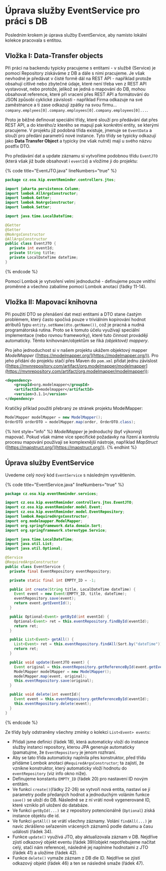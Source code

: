 # Úprava služby EventService pro práci s DB

Posledním krokem je úprava služby EventService, aby namísto lokální kolekce pracovala s entitou.&#x20;

## Vložka I: Data-Transfer objects

Při práci na backendu typicky pracujeme s entitami - v službě (Service) je pomocí Repository získáváme z DB a dále s nimi pracujeme. Je však nevhodné je předávat v čisté formě dál na REST API - například protože obsahují citlivé nebo zbytečné údaje, které není třeba ven z REST API vystavovat, nebo protože, jelikož se jedná o mapování do DB, mohou obsahovat reference, které při vracení přes REST API a formátování do JSON způsobí cyklické závislosti - například Firma odkazuje na své zaměstnance a ti zase odkazují zpátky na svou firmu... `company.emplyees[0].company.employees[0].company.employees[0]...`.&#x20;

Proto je běžné definovat speciální třídy, které slouží pro předávání dat přes REST API, a do kterého/z kterého se mapují pak konkrétní entity, se kterými pracujeme. V projektu již podobná třída existuje, jmenuje se `EventData` a slouží pro předání parametrů nové instance. Tyto třídy se typicky odkazují jako **Data Transfer Object** a typicky (ne však nutně) mají u svého názvu postfix DTO.

Pro předávání dat a update záznamu si vytvoříme podobnou třídu `EventJTO` (která však již bude obsahovat i `eventId`) a vložíme ji do projektu:

{% code title="EventJTO.java" lineNumbers="true" %}
```java
package cz.osu.kip.eventReminder.controllers.jtos;

import jakarta.persistence.Column;
import lombok.AllArgsConstructor;
import lombok.Getter;
import lombok.NoArgsConstructor;
import lombok.Setter;

import java.time.LocalDateTime;

@Getter
@Setter
@NoArgsConstructor
@AllArgsConstructor
public class EventJTO {
  private int eventId;
  private String title;
  private LocalDateTime dateTime;
}

```
{% endcode %}

Pomocí Lombok je vytvoření velmi jednoduché - definujeme pouze vnitřní proměnné a všechno zabalíme pomocí Lombok anotací (řádky 11-14).

## Vložka II: Mapovací knihovna

Při použití DTO se přenášení dat mezi entitami a DTO stane častým problémem, který často spočívá pouze v triviálním kopírování hodnot atributů typu `entity.setName(dto.getName())`, což je pracná a nudná programátorská rutina. Proto se k tomuto účelu využívají speciální implementace (nebo rovnou frameworky), které tuto činnost provádějí automaticky. Těmto knihovnám/objektům se říká _(objektové)_ _mappery_.

Pro jeho jednoduchost si v našem projektu ukážem objektový mapper _ModelMapper_ ([https://modelmapper.org/](https://modelmapper.org/)). Pro jeho přidání do projektu stačí přes Maven do `pom.xml` přidat jednu závislost ([https://mvnrepository.com/artifact/org.modelmapper/modelmapper](https://mvnrepository.com/artifact/org.modelmapper/modelmapper)):

```xml
<dependency>
    <groupId>org.modelmapper</groupId>
    <artifactId>modelmapper</artifactId>
    <version>3.1.1</version>
</dependency>
```

Kratičký příklad použití přebraný ze stránek projektu ModelMapper:

```java
ModelMapper modelMapper = new ModelMapper();
OrderDTO orderDTO = modelMapper.map(order, OrderDTO.class);
```

{% hint style="info" %}
_ModelMapper_ je jednoduchý (byť výkonný) mapovač. Pokud však máme více specifické požadavky na řízení a kontrolu procesu mapování používají se komplexnější nástroje, například _MapStruct_ ([https://mapstruct.org/](https://mapstruct.org/)).
{% endhint %}

## Úprava služby EventService

Uvedeme celý nový kód `EventService` s následným vysvětlením.

{% code title="EventService.java" lineNumbers="true" %}
```java
package cz.osu.kip.eventReminder.services;

import cz.osu.kip.eventReminder.controllers.jtos.EventJTO;
import cz.osu.kip.eventReminder.model.Event;
import cz.osu.kip.eventReminder.model.EventRepository;
import lombok.RequiredArgsConstructor;
import org.modelmapper.ModelMapper;
import org.springframework.data.domain.Sort;
import org.springframework.stereotype.Service;

import java.time.LocalDateTime;
import java.util.List;
import java.util.Optional;

@Service
@RequiredArgsConstructor
public class EventService {
  private final EventRepository eventRepository;

  private static final int EMPTY_ID = -1;

  public int create(String title, LocalDateTime dateTime) {
    Event event = new Event(EMPTY_ID, title, dateTime);
    eventRepository.save(event);
    return event.getEventId();
  }

  public Optional<Event> getById(int eventId) {
    Optional<Event> ret = this.eventRepository.findById(eventId);
    return ret;
  }

  public List<Event> getAll() {
    List<Event> ret = this.eventRepository.findAll(Sort.by("dateTime"));
    return ret;
  }

  public void update(EventJTO event) {
    Event original = this.eventRepository.getReferenceById(event.getEventId());
    ModelMapper modelMapper = new ModelMapper();
    modelMapper.map(event, original);
    this.eventRepository.save(original);
  }

  public void delete(int eventId){
    Event event = this.eventRepository.getReferenceById(eventId);
    this.eventRepository.delete(event);
  }
}
```
{% endcode %}

Ze třídy byly odstraněny všechny zmínky o kolekci `List<Event> events`:

* Přidali jsme definici (řádek 18), která automaticky vloží do instance služby instanci repository, kterou JPA generuje automaticky (pamatujme, že `EventRepository` je jenom rozhraní.
* Aby se tato třída automaticky naplnila přes konstruktor, před třídu přidáme Lombok anotaci `@RequiredArgsConstructor`; ta zajistí, že vznikne konstruktor, který automaticky vloží hodnotu do `eventRepository` (viz info okno níže).
* Definujeme konstantu `EMPTY_ID` (řádek 20) pro nastavení ID novým entitám.
* Ve funkci `create()`(řádky 22-26) se vytvoří nová entita, nastaví se jí parametry podle předaných hodnot a jednoduchým voláním funkce `save()` se uloží do DB. Následně se z ní vrátí nově vygenerované ID, které vzniklo při uložení do databáze.
* Ve funkci `getById(...)` se z repository potencionálně (`Optional`) získá instance objektu dle id.
* Ve funkci `getAll()` se vrátí všechny záznamy. Volání `findAll(...)` je navíc zkrášleno seřazením vrácených záznamů podle datumu a času události (řádek 34).
* Funkce `update()` využívá JTO, aby aktualizovala záznam v DB. Nejdříve zjistí odkazový objekt eventu (řádek 39)(objekt nepotřebujeme načítat celý, stačí nám reference), následně jej naplníme hodnotami z JTO (řádek 41) a uložíme (řádek 42).
* Funkce `delete()` vymaže záznam z DB dle ID. Nejdříve se zjistí odkazový objekt (řádek 46) a ten se následně smaže (řádek 47).
